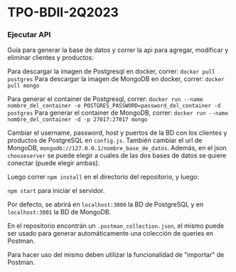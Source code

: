 # TPO-BDII-2Q2023
### Ejecutar API
Guía para generar la base de datos y correr la api para agregar, modificar y eliminar clientes y productos:

Para descargar la imagen de Postgresql en docker, correr: `docker pull postgres`
Para descargar la imagen de MongoDB en docker, correr: `docker pull mongo`

Para generar el container de Postgresql, correr: 
`docker run --name nombre_del_container -e POSTGRES_PASSWORD=password_del_container -d postgres`
Para generar el container de MongoDB, correr: 
`docker run --name nombre_del_container -d -p 27017:27017 mongo`

Cambiar el username, password, host y puertos de la BD con los clientes y productos de PostgreSQL en `config.js`.
También cambiar el url de MongoDB, `mongodb://127.0.0.1/nombre_base_de_datos`.
Además, en el json `chooseserver` se puede elegir a cuales de las dos bases de datos se quiere conectar (puede elegir ambas).

Luego correr `npm install` en el directorio del repositorio, y luego:

`npm start` para iniciar el servidor. 

Por defecto, se abrirá en `localhost:3000` la BD de PostgreSQL y en `localhost:3001` la BD de MongoDB. 

En el repositorio encontrán un `.postman_collection.json`, el mismo
puede ser usado para generar automáticamente una colección de queries en Postman.

Para hacer uso del mismo deben utilizar la funcionalidad de "importar" de Postman.
